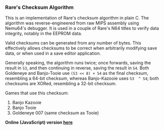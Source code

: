 ### Rare's Checksum Algorithm
This is an implementation of Rare's checksum algorithm in plain C. The algorithm was reverse-engineered from raw MIPS assembly using Nemu64's debugger. It is used in a couple of Rare's N64 titles to verify data integrity, notably in the EEPROM data. 

Valid checksums can be generated from any number of bytes. This effectively allows checksums to be correct when arbitrarily modifying save data, or when used in a save editor application.

Generally speaking, the algorithm runs twice; once forwards, saving the result in `S3`, and then continuing in reverse, saving the result in `S4`. Both Goldeneye and Banjo-Tooie use `(S3 << 8) + S4` as the final checksum, resembling a 64-bit checksum, whereas Banjo-Kazooie uses `S3  ^ S4`; both checksums are XORed, resembling a 32-bit checksum.


Games that use this checksum:
  1. Banjo Kazooie
  2. Banjo Tooie
  3. Goldeneye 007 (same checksum as Tooie)

**Online (JavaScript) version [here](http://jsbin.com/bicare/quiet)**
